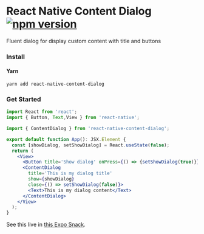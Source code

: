 # React Native Content Dialog [![npm version](https://badge.fury.io/js/react-native-content-dialog.svg)](https://badge.fury.io/js/react-native-content-dialog)
Fluent dialog for display custom content with title and buttons

### Install

#### Yarn
```npm
yarn add react-native-content-dialog
```

### Get Started

```jsx
import React from 'react';
import { Button, Text,View } from 'react-native';

import { ContentDialog } from 'react-native-content-dialog';

export default function App(): JSX.Element {
  const [showDialog, setShowDialog] = React.useState(false);
  return (
    <View>
      <Button title='Show dialog' onPress={() => {setShowDialog(true)}}/>
      <ContentDialog
        title='This is my dialog title'
        show={showDialog}
        close={() => setShowDialog(false)}>
        <Text>This is my dialog content</Text>
      </ContentDialog>
    </View>
  );
}
```

See this live in [this Expo Snack](https://snack.expo.dev/IorLLv2f5).
